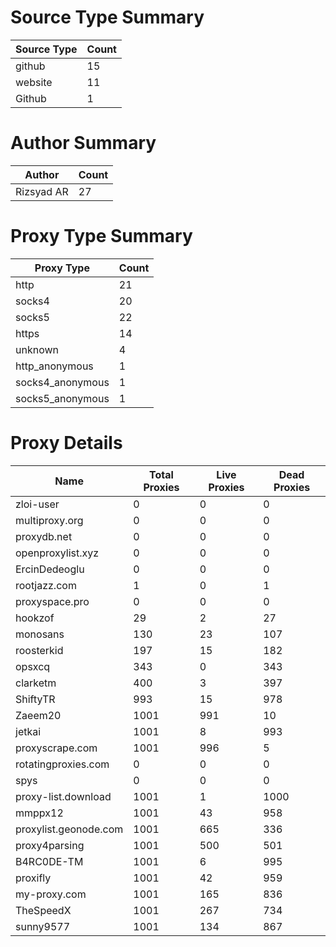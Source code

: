 # Source Type Summary

| Source Type | Count |
|-------------|-------|
| github | 15 |
| website | 11 |
| Github | 1 |


# Author Summary

| Author | Count |
|--------|-------|
| Rizsyad AR | 27 |


# Proxy Type Summary

| Proxy Type | Count |
|------------|-------|
| http | 21 |
| socks4 | 20 |
| socks5 | 22 |
| https | 14 |
| unknown | 4 |
| http_anonymous | 1 |
| socks4_anonymous | 1 |
| socks5_anonymous | 1 |


# Proxy Details

| Name | Total Proxies | Live Proxies | Dead Proxies |
|------|---------------|--------------|---------------|
| zloi-user | 0 | 0 | 0 |
| multiproxy.org | 0 | 0 | 0 |
| proxydb.net | 0 | 0 | 0 |
| openproxylist.xyz | 0 | 0 | 0 |
| ErcinDedeoglu | 0 | 0 | 0 |
| rootjazz.com | 1 | 0 | 1 |
| proxyspace.pro | 0 | 0 | 0 |
| hookzof | 29 | 2 | 27 |
| monosans | 130 | 23 | 107 |
| roosterkid | 197 | 15 | 182 |
| opsxcq | 343 | 0 | 343 |
| clarketm | 400 | 3 | 397 |
| ShiftyTR | 993 | 15 | 978 |
| Zaeem20 | 1001 | 991 | 10 |
| jetkai | 1001 | 8 | 993 |
| proxyscrape.com | 1001 | 996 | 5 |
| rotatingproxies.com | 0 | 0 | 0 |
| spys | 0 | 0 | 0 |
| proxy-list.download | 1001 | 1 | 1000 |
| mmppx12 | 1001 | 43 | 958 |
| proxylist.geonode.com | 1001 | 665 | 336 |
| proxy4parsing | 1001 | 500 | 501 |
| B4RC0DE-TM | 1001 | 6 | 995 |
| proxifly | 1001 | 42 | 959 |
| my-proxy.com | 1001 | 165 | 836 |
| TheSpeedX | 1001 | 267 | 734 |
| sunny9577 | 1001 | 134 | 867 |
